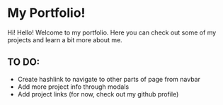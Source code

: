 # My Portfolio!

Hi! Hello! Welcome to my portfolio. Here you can check out some of my projects and learn a bit more about me.

## TO DO:

- Create hashlink to navigate to other parts of page from navbar
- Add more project info through modals
- Add project links (for now, check out my github profile)
